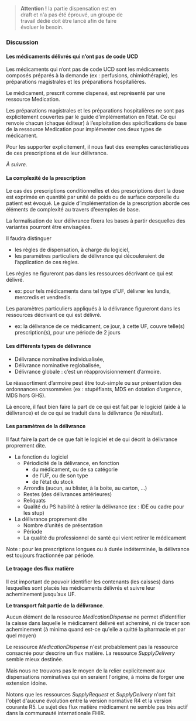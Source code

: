 <div style="width: 65%">
    <blockquote class="stu-note">
    <p>
    <b>Attention !</b> la partie dispensation est en draft et n'a pas été éprouvé, un groupe de travail dédié doit être lancé afin de faire évoluer le besoin.
    </p>
    </blockquote>
</div>

### Discussion

#### Les médicaments délivrés qui n’ont pas de code UCD

Les médicaments qui n’ont pas de code UCD sont les médicaments composés préparés à la demande (ex : perfusions, chimiothérapie), les préparations magistrales et les préparations hospitalières.

Le médicament, prescrit comme dispensé, est représenté par une ressource Medication.

Les préparations magistrales et les préparations hospitalières ne sont pas explicitement couvertes par le guide d’implémentation en l’état. Ce qui renvoie chacun (chaque éditeur) à l’exploitation des spécifications de base de la ressource Medication pour implémenter ces deux types de médicament.

Pour les supporter explicitement, il nous faut des exemples caractéristiques de ces prescriptions et de leur délivrance.

*À suivre.*

#### La complexité de la prescription

Le cas des prescriptions conditionnelles et des prescriptions dont la dose est exprimée en quantité par unité de poids ou de surface corporelle du patient est évoqué. Le guide d’implémentation de la prescription aborde ces éléments de complexité au travers d’exemples de base.

La formalisation de leur délivrance fixera les bases à partir desquelles des variantes pourront être envisagées.

Il faudra distinguer

- les règles de dispensation, à charge du logiciel,
- les paramètres particuliers de délivrance qui découleraient de l’application de ces règles.

Les règles ne figureront pas dans les ressources décrivant ce qui est délivré.

- ex: pour tels médicaments dans tel type d'UF, délivrer les lundis, mercredis et vendredis.

Les paramètres particuliers appliqués à la délivrance figureront dans les ressources décrivant ce qui est délivré.

- ex: la délivrance de ce médicament, ce jour, à cette UF, couvre telle(s) prescription(s), pour une période de 2 jours

#### Les différents types de délivrance

- Délivrance nominative individualisée,
- Délivrance nominative reglobalisée,
- Délivrance globale : c’est un réapprovisionnement d’armoire.

Le réassortiment d’armoire peut être tout-simple ou sur présentation des ordonnances consommées (ex : stupéfiants, MDS en dotation d’urgence, MDS hors GHS).

Là encore, il faut bien faire la part de ce qui est fait par le logiciel (aide à la délivrance) et de ce qui se traduit dans la délivrance (le résultat).

#### Les paramètres de la délivrance

Il faut faire la part de ce que fait le logiciel et de qui décrit la délivrance proprement dite.

- La fonction du logiciel
  - Périodicité de la délivrance, en fonction
    - du médicament, ou de sa catégorie
    - de l’UF, ou de son type
    - de l’état du stock
  - Arrondis (aucun, au blister, à la boite, au carton, ...)
  - Restes (des délivrances antérieures)
  - Reliquats
  - Qualité du PS habilité à retirer la délivrance (ex : IDE ou cadre pour les stup)
- La délivrance proprement dite
  - Nombre d’unités de présentation
  - Période
  - La qualité du professionnel de santé qui vient retirer le médicament

Note : pour les prescriptions longues ou à durée indéterminée, la délivrance est toujours fractionnée par période.

#### Le traçage des flux matière

Il est important de pouvoir identifier les contenants (les caisses) dans lesquelles sont placés les médicaments délivrés et suivre leur acheminement jusqu’aux UF.

**Le transport fait partie de la délivrance**.

Aucun élément de la ressource *MedicationDispense* ne permet d'identifier la caisse dans laquelle le médicament délivré est acheminé, ni de tracer son acheminement (à minima quand est-ce qu'elle a quitté la pharmacie et par quel moyen)

Le ressource *MedicationDispense* n'est probablement pas la ressource consacrée pour descrire un flux matière. La ressource *SupplyDelivery* semble mieux destinée.

Mais nous ne trouvons pas le moyen de la relier explicitement aux dispensations nominatives qui en seraient l'origine, à moins de forger une extension idoine.

Notons que les ressources *SupplyRequest* et *SupplyDelivery* n'ont fait l'objet d'aucune évolution entre la version normative R4 et la version courante R5. Le sujet des flux matière médicament ne semble pas très actif dans la communauté internationale FHIR.

